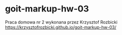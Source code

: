 # goit-markup-hw-03

Praca domowa nr 2 wykonana przez Krzysztof Rozbicki
https://krzysztofrozbicki.github.io/goit-markup-hw-03/
